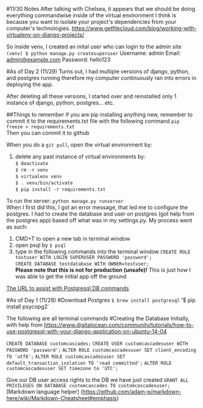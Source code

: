 #11/30 Notes
After talking with Chelsea, it appears that we should be doing everything commandwise inside of the virtual environment
I think is because you want to isolate your project's dependencies from your computer's technologies.
https://www.getfilecloud.com/blog/working-with-virtualenv-on-django-projects/

So inside venv, I created an inital user who can login to the admin site
`(venv) $ python manage.py createsuperuser`
Username: admin
Email: admin@example.com
Password: hello123

#As of Day 2 (11/29)
Turns out, I had multiple versions of django, python, and postgres running therefore my computer continuously ran into errors in deploying the app.

After deleting all these versions, I started over and reinstalled only 1 instance of django, python, postgres... etc.

##Things to remember
If you are pip installing anything new, remember to commit it to the requirements.txt file with the following command
`pip freeze > requirements.txt`<br />
Then you can commit it to github

When you do a `git pull`, open the virtual environment by:
1) delete any past instance of virtual environments by:<br />
`$ deactivate`<br />
`$ rm -r venv`<br />
`$ virtualenv venv`<br />
`$ . venv/bin/activate`<br />
`$ pip install -r requirements.txt`<br />

To run the server: `python manage.py runserver`<br />
When I first did this, I got an error message, that led me to configure the postgres. I had to create the database and user on postgres (got help from the postgres app) based off what was in my settings.py. My process went as such:

1) CMD+T to open a new tab in terminal window
2) open psql by
`$ psql`<br />
3) type in the following commands into the terminal window
`CREATE ROLE testuser WITH LOGIN SUPERUSER PASSWORD 'password';`<br />
`CREATE DATABASE testdatabase WITH OWNER=testuser;`<br />
**Please note that this is not for production (unsafe)!**
This is just how I was able to get the initial app off the ground<br />

[The URL to assist with Postgresql DB commands](https://www.digitalocean.com/community/tutorials/how-to-install-and-use-postgresql-on-ubuntu-14-04)

#As of Day 1 (11/28)
#Download Postgres
`$ brew install postgresql`
'$ pip install psycopg2`

The following are all terminal commands
#Creating the Database
Initially, with help from https://www.digitalocean.com/community/tutorials/how-to-use-postgresql-with-your-django-application-on-ubuntu-14-04

`CREATE DATABASE customcascades;`
`CREATE USER customcascadesuser WITH PASSWORD 'password';`
`ALTER ROLE customcascadesuser SET client_encoding TO 'utf8';`
`ALTER ROLE customcascadesuser SET default_transaction_isolation TO 'read committed';`
`ALTER ROLE customcascadesuser SET timezone to 'UTC';`

Give our DB user access rights to the DB we have just created
`GRANT ALL PRIVILEGES ON DATABASE customcascades TO customcascadesuser;`
[Markdown language helper] (https://github.com/adam-p/markdown-here/wiki/Markdown-Cheatsheet#emphasis)


